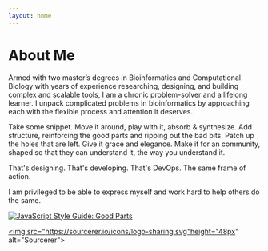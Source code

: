 ```yaml
---
layout: home
---
```


# About Me

Armed with two master’s degrees in Bioinformatics and Computational Biology with years of experience researching, designing, and building complex and scalable tools, I am a chronic problem-solver and a lifelong learner. I unpack complicated problems in bioinformatics by approaching each with the flexible process and attention it deserves.

Take some snippet. Move it around, play with it, absorb & synthesize. Add structure, reinforcing the good parts and ripping out the bad bits. Patch up the holes that are left. Give it grace and elegance. Make it for an community, shaped so that they can understand it, the way you understand it.

That's designing. That's developing. That's DevOps. The same frame of action.

I am privileged to be able to express myself and work hard to help others do the same.

[![JavaScript Style Guide: Good Parts](https://img.shields.io/badge/code%20style-goodparts-brightgreen.svg?style=flat)](https://github.com/dwyl/goodparts "JavaScript The Good Parts") 

<a href="https://sourcerer.io/kkapuria3"><img src="https://sourcerer.io/icons/logo-sharing.svg"height="48px" alt="Sourcerer"></a>
